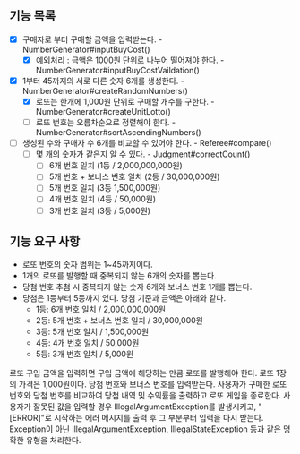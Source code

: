 ## 기능 목록 ##

- [x] 구매자로 부터 구매할 금액을 입력받는다.   - NumberGenerator#inputBuyCost()
    - [x] 예외처리 : 금액은 1000원 단위로 나누어 떨어져야 한다. - NumberGenerator#inputBuyCostVaildation()
- [x] 1부터 45까지의 서로 다른 숫자 6개를 생성한다. - NumberGenerator#createRandomNumbers()
    - [x] 로또는 한개에 1,000원 단위로 구매할 개수를 구한다. - NumberGenerator#createUnitLotto()
    - [ ] 로또 번호는 오름차순으로 정렬해야 한다.   - NumberGenerator#sortAscendingNumbers()
- [ ] 생성된 수와 구매자 수 6개를 비교할 수 있어야 한다. - Referee#compare()
    - [ ] 몇 개의 숫자가 같은지 알 수 있다. - Judgment#correctCount()
        - [ ] 6개 번호 일치 (1등 / 2,000,000,000원)
        - [ ] 5개 번호 + 보너스 번호 일치 (2등 / 30,000,000원)
        - [ ] 5개 번호 일치 (3등 1,500,000원)
        - [ ] 4개 번호 일치 (4등 / 50,000원)
        - [ ] 3개 번호 일치 (3등 / 5,000원)

## 기능 요구 사항 ##

- 로또 번호의 숫자 범위는 1~45까지이다.
- 1개의 로또를 발행할 때 중복되지 않는 6개의 숫자를 뽑는다.
- 당첨 번호 추첨 시 중복되지 않는 숫자 6개와 보너스 번호 1개를 뽑는다.
- 당첨은 1등부터 5등까지 있다. 당첨 기준과 금액은 아래와 같다.
    - 1등: 6개 번호 일치 / 2,000,000,000원
    - 2등: 5개 번호 + 보너스 번호 일치 / 30,000,000원
    - 3등: 5개 번호 일치 / 1,500,000원
    - 4등: 4개 번호 일치 / 50,000원
    - 5등: 3개 번호 일치 / 5,000원

로또 구입 금액을 입력하면 구입 금액에 해당하는 만큼 로또를 발행해야 한다.
로또 1장의 가격은 1,000원이다.
당첨 번호와 보너스 번호를 입력받는다.
사용자가 구매한 로또 번호와 당첨 번호를 비교하여 당첨 내역 및 수익률을 출력하고 로또 게임을 종료한다.
사용자가 잘못된 값을 입력할 경우 IllegalArgumentException를 발생시키고, "[ERROR]"로 시작하는 에러 메시지를 출력 후 그 부분부터 입력을 다시 받는다.
Exception이 아닌 IllegalArgumentException, IllegalStateException 등과 같은 명확한 유형을 처리한다.